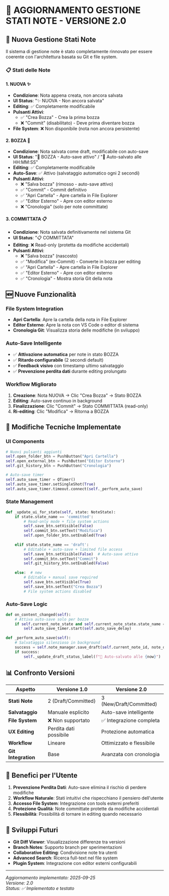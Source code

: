 # 🔄 AGGIORNAMENTO GESTIONE STATI NOTE - VERSIONE 2.0

## 🎯 Nuova Gestione Stati Note

Il sistema di gestione note è stato completamente rinnovato per essere coerente con l'architettura basata su Git e file system.

### 📋 Stati delle Note

#### 1. **NUOVA** ✨
- **Condizione**: Nota appena creata, non ancora salvata
- **UI Status**: "✨ NUOVA - Non ancora salvata"
- **Editing**: ✅ Completamente modificabile
- **Pulsanti Attivi**:
  - ✅ "Crea Bozza" - Crea la prima bozza
  - ❌ "Commit" (disabilitato) - Deve prima diventare bozza
- **File System**: ❌ Non disponibile (nota non ancora persistente)

#### 2. **BOZZA** 📝
- **Condizione**: Nota salvata come draft, modificabile con auto-save
- **UI Status**: "📝 BOZZA - Auto-save attivo" / "💾 Auto-salvato alle HH:MM:SS"
- **Editing**: ✅ Completamente modificabile
- **Auto-Save**: ✅ Attivo (salvataggio automatico ogni 2 secondi)
- **Pulsanti Attivi**:
  - ❌ "Salva bozza" (rimosso - auto-save attivo)
  - ✅ "Commit" - Commit definitivo
  - ✅ "Apri Cartella" - Apre cartella in File Explorer
  - ✅ "Editor Esterno" - Apre con editor esterno
  - ❌ "Cronologia" (solo per note committate)

#### 3. **COMMITTATA** 📋
- **Condizione**: Nota salvata definitivamente nel sistema Git
- **UI Status**: "📋 COMMITTATA"
- **Editing**: ❌ Read-only (protetta da modifiche accidentali)
- **Pulsanti Attivi**:
  - ❌ "Salva bozza" (nascosto)
  - ✅ "Modifica" (ex-Commit) - Converte in bozza per editing
  - ✅ "Apri Cartella" - Apre cartella in File Explorer  
  - ✅ "Editor Esterno" - Apre con editor esterno
  - ✅ "Cronologia" - Mostra storia Git della nota

## 🆕 Nuove Funzionalità

### File System Integration
- **Apri Cartella**: Apre la cartella della nota in File Explorer
- **Editor Esterno**: Apre la nota con VS Code o editor di sistema
- **Cronologia Git**: Visualizza storia delle modifiche (in sviluppo)

### Auto-Save Intelligente
- ✅ **Attivazione automatica** per note in stato BOZZA
- ✅ **Ritardo configurabile** (2 secondi default)
- ✅ **Feedback visivo** con timestamp ultimo salvataggio
- ✅ **Prevenzione perdita dati** durante editing prolungato

### Workflow Migliorato
1. **Creazione**: Nota NUOVA → Clic "Crea Bozza" → Stato BOZZA
2. **Editing**: Auto-save continuo in background
3. **Finalizzazione**: Clic "Commit" → Stato COMMITTATA (read-only)
4. **Ri-editing**: Clic "Modifica" → Ritorna a BOZZA

## 🔧 Modifiche Tecniche Implementate

### UI Components
```python
# Nuovi pulsanti aggiunti
self.open_folder_btn = PushButton("Apri Cartella") 
self.open_external_btn = PushButton("Editor Esterno")
self.git_history_btn = PushButton("Cronologia")

# Auto-save timer
self.auto_save_timer = QTimer()
self.auto_save_timer.setSingleShot(True) 
self.auto_save_timer.timeout.connect(self._perform_auto_save)
```

### State Management
```python
def _update_ui_for_state(self, state: NoteState):
    if state.state_name == 'committed':
        # Read-only mode + file system actions
        self.save_btn.setVisible(False)
        self.commit_btn.setText("Modifica")
        self.open_folder_btn.setEnabled(True)
        
    elif state.state_name == 'draft': 
        # Editable + auto-save + limited file access
        self.save_btn.setVisible(False)  # Auto-save attivo
        self.commit_btn.setText("Commit")
        self.git_history_btn.setEnabled(False)
        
    else:  # new
        # Editable + manual save required
        self.save_btn.setVisible(True)
        self.save_btn.setText("Crea Bozza")
        # File system actions disabled
```

### Auto-Save Logic
```python
def on_content_changed(self):
    # Attiva auto-save solo per bozze
    if self.current_note_state and self.current_note_state.state_name == 'draft':
        self.auto_save_timer.start(self.auto_save_delay)
        
def _perform_auto_save(self):
    # Salvataggio silenzioso in background
    success = self.note_manager.save_draft(self.current_note_id, note_data)
    if success:
        self._update_draft_status_label(f"💾 Auto-salvato alle {now}")
```

## 📊 Confronto Versioni

| Aspetto | Versione 1.0 | Versione 2.0 |
|---------|--------------|---------------|
| **Stati Note** | 2 (Draft/Committed) | 3 (New/Draft/Committed) |
| **Salvataggio** | Manuale esplicito | Auto-save intelligente |
| **File System** | ❌ Non supportato | ✅ Integrazione completa |
| **UX Editing** | Perdita dati possibile | Protezione automatica |
| **Workflow** | Lineare | Ottimizzato e flessibile |
| **Git Integration** | Base | Avanzata con cronologia |

## 🎯 Benefici per l'Utente

1. **Prevenzione Perdita Dati**: Auto-save elimina il rischio di perdere modifiche
2. **Workflow Naturale**: Stati intuitivi che rispecchiano il pensiero dell'utente
3. **Accesso File System**: Integrazione con tools esterni preferiti
4. **Protezione Qualità**: Note committate protette da modifiche accidentali
5. **Flessibilità**: Possibilità di tornare in editing quando necessario

## 🔮 Sviluppi Futuri

- **Git Diff Viewer**: Visualizzazione differenze tra versioni
- **Branch Notes**: Supporto branch per sperimentazioni
- **Collaborative Editing**: Condivisione note tra utenti
- **Advanced Search**: Ricerca full-text nel file system
- **Plugin System**: Integrazione con editor esterni configurabili

---

*Aggiornamento implementato: 2025-09-25*  
*Versione: 2.0*  
*Status: ✅ Implementato e testato*